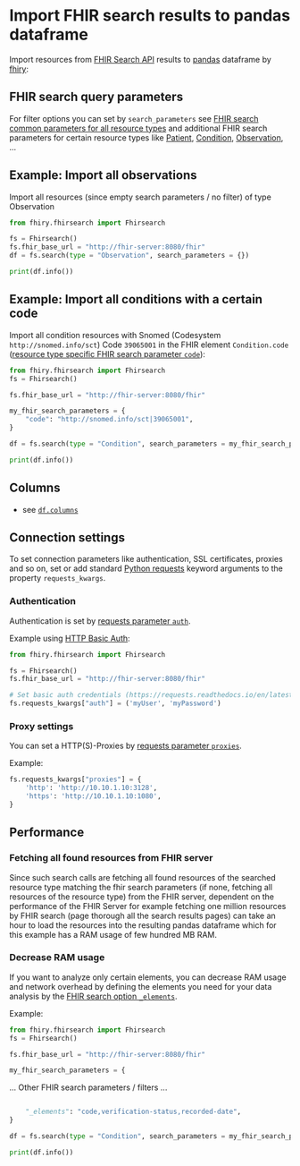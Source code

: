 # Import FHIR search results to pandas dataframe

Import resources from [FHIR Search API](https://www.hl7.org/fhir/search.html) results to [pandas](https://pandas.pydata.org/docs/user_guide/index.html)  dataframe by [fhiry](README.md):

## FHIR search query parameters

For filter options you can set by `search_parameters` see [FHIR search common parameters for all resource types](https://www.hl7.org/fhir/search.html#standard) and additional FHIR search parameters for certain resource types like [Patient](https://www.hl7.org/fhir/patient.html#search), [Condition](https://www.hl7.org/fhir/condition.html#search), [Observation](https://www.hl7.org/fhir/observation.html#search), ...

## Example: Import all observations

Import all resources (since empty search parameters / no filter) of type Observation

```python
from fhiry.fhirsearch import Fhirsearch

fs = Fhirsearch()
fs.fhir_base_url = "http://fhir-server:8080/fhir"
df = fs.search(type = "Observation", search_parameters = {})

print(df.info())
```

## Example: Import all conditions with a certain code

Import all condition resources with Snomed (Codesystem `http://snomed.info/sct`) Code `39065001` in the FHIR element `Condition.code` ([resource type specific FHIR search parameter `code`](https://www.hl7.org/fhir/condition.html#search)):

```python
from fhiry.fhirsearch import Fhirsearch
fs = Fhirsearch()

fs.fhir_base_url = "http://fhir-server:8080/fhir"

my_fhir_search_parameters = {
    "code": "http://snomed.info/sct|39065001",
}

df = fs.search(type = "Condition", search_parameters = my_fhir_search_parameters)

print(df.info())
```

## Columns
* see [`df.columns`](README.md#columns)

## Connection settings

To set connection parameters like authentication, SSL certificates, proxies and so on, set or add standard [Python requests](https://requests.readthedocs.io/en/latest/) keyword arguments to the property `requests_kwargs`.

### Authentication

Authentication is set by [requests parameter `auth`](https://requests.readthedocs.io/en/latest/user/authentication/).

Example using [HTTP Basic Auth](https://requests.readthedocs.io/en/latest/user/authentication/#basic-authentication):

```python
from fhiry.fhirsearch import Fhirsearch

fs = Fhirsearch()
fs.fhir_base_url = "http://fhir-server:8080/fhir"

# Set basic auth credentials (https://requests.readthedocs.io/en/latest/user/authentication/#basic-authentication)
fs.requests_kwargs["auth"] = ('myUser', 'myPassword')
```

### Proxy settings

You can set a HTTP(S)-Proxies by [requests parameter `proxies`](https://requests.readthedocs.io/en/latest/user/advanced/#proxies).

Example:

```python
fs.requests_kwargs["proxies"] = {
    'http': 'http://10.10.1.10:3128',
    'https': 'http://10.10.1.10:1080',
}
```

## Performance

### Fetching all found resources from FHIR server

Since such search calls are fetching all found resources of the searched resource type matching the fhir search parameters (if none, fetching all resources of the resource type) from the FHIR server, dependent on the performance of the FHIR Server for example fetching one million resources by FHIR search (page thorough all the search results pages) can take an hour to load the resources into the resulting pandas dataframe which for this example has a RAM usage of few hundred MB RAM.

### Decrease RAM usage

If you want to analyze only certain elements, you can decrease RAM usage and network overhead by defining the elements you need for your data analysis by the [FHIR search option `_elements`](https://www.hl7.org/fhir/search.html#elements).

Example:

```python
from fhiry.fhirsearch import Fhirsearch
fs = Fhirsearch()

fs.fhir_base_url = "http://fhir-server:8080/fhir"

my_fhir_search_parameters = {
```
... Other FHIR search parameters / filters ...

```python

    "_elements": "code,verification-status,recorded-date",
}

df = fs.search(type = "Condition", search_parameters = my_fhir_search_parameters)

print(df.info())
```

